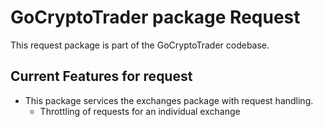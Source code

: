 # GoCryptoTrader package Request


This request package is part of the GoCryptoTrader codebase.

## Current Features for request

+ This package services the exchanges package with request handling.
	- Throttling of requests for an individual exchange


